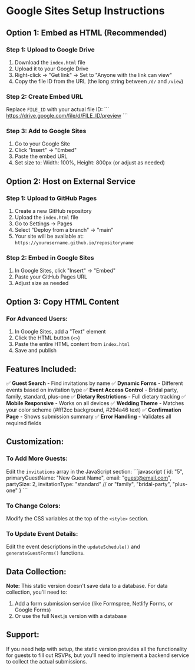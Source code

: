 # Google Sites Setup Instructions

## Option 1: Embed as HTML (Recommended)

### Step 1: Upload to Google Drive
1. Download the `index.html` file
2. Upload it to your Google Drive
3. Right-click → "Get link" → Set to "Anyone with the link can view"
4. Copy the file ID from the URL (the long string between `/d/` and `/view`)

### Step 2: Create Embed URL
Replace `FILE_ID` with your actual file ID:
\`\`\`
https://drive.google.com/file/d/FILE_ID/preview
\`\`\`

### Step 3: Add to Google Sites
1. Go to your Google Site
2. Click "Insert" → "Embed"
3. Paste the embed URL
4. Set size to: Width: 100%, Height: 800px (or adjust as needed)

## Option 2: Host on External Service

### Step 1: Upload to GitHub Pages
1. Create a new GitHub repository
2. Upload the `index.html` file
3. Go to Settings → Pages
4. Select "Deploy from a branch" → "main"
5. Your site will be available at: `https://yourusername.github.io/repositoryname`

### Step 2: Embed in Google Sites
1. In Google Sites, click "Insert" → "Embed"
2. Paste your GitHub Pages URL
3. Adjust size as needed

## Option 3: Copy HTML Content

### For Advanced Users:
1. In Google Sites, add a "Text" element
2. Click the HTML button (`<>`)
3. Paste the entire HTML content from `index.html`
4. Save and publish

## Features Included:

✅ **Guest Search** - Find invitations by name
✅ **Dynamic Forms** - Different events based on invitation type
✅ **Event Access Control** - Bridal party, family, standard, plus-one
✅ **Dietary Restrictions** - Full dietary tracking
✅ **Mobile Responsive** - Works on all devices
✅ **Wedding Theme** - Matches your color scheme (#fff2cc background, #294a46 text)
✅ **Confirmation Page** - Shows submission summary
✅ **Error Handling** - Validates all required fields

## Customization:

### To Add More Guests:
Edit the `invitations` array in the JavaScript section:
\`\`\`javascript
{
    id: "5",
    primaryGuestName: "New Guest Name",
    email: "guest@email.com",
    partySize: 2,
    invitationType: "standard" // or "family", "bridal-party", "plus-one"
}
\`\`\`

### To Change Colors:
Modify the CSS variables at the top of the `<style>` section.

### To Update Event Details:
Edit the event descriptions in the `updateSchedule()` and `generateGuestForms()` functions.

## Data Collection:

**Note:** This static version doesn't save data to a database. For data collection, you'll need to:
1. Add a form submission service (like Formspree, Netlify Forms, or Google Forms)
2. Or use the full Next.js version with a database

## Support:

If you need help with setup, the static version provides all the functionality for guests to fill out RSVPs, but you'll need to implement a backend service to collect the actual submissions.
